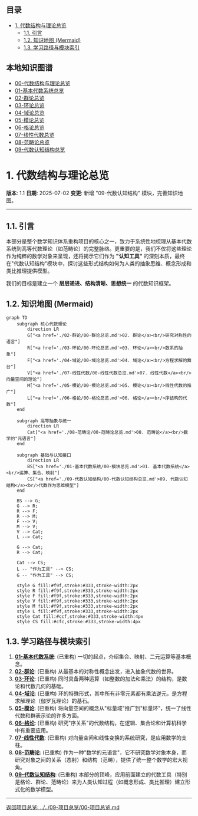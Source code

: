 <!-- 本地目录区块 -->
## 目录

- [1. 代数结构与理论总览](#1-代数结构与理论总览)
  - [1.1. 引言](#11-引言)
  - [1.2. 知识地图 (Mermaid)](#12-知识地图-mermaid)
  - [1.3. 学习路径与模块索引](#13-学习路径与模块索引)

<!-- 本地知识图谱区块 -->
## 本地知识图谱

- [00-代数结构与理论总览](./00-代数结构与理论总览.md)
- [01-基本代数系统总览](./01-基本代数系统/00-模块总览.md)
- [02-群论总览](./02-群论/00-群论总览.md)
- [03-环论总览](./03-环论/00-环论总览.md)
- [04-域论总览](./04-域论/00-域论总览.md)
- [05-模论总览](./05-模论/00-模论总览.md)
- [06-格论总览](./06-格论/00-格论总览.md)
- [07-线性代数总览](./07-线性代数/00-线性代数总览.md)
- [08-范畴论总览](./08-范畴论/00-范畴论总览.md)
- [09-代数认知结构总览](./09-代数认知结构/00-代数认知结构总览.md)

# 1. 代数结构与理论总览

**版本**: 1.1
**日期**: 2025-07-02
**变更**: 新增 "09-代数认知结构" 模块，完善知识地图。

---

## 1.1. 引言

本部分是整个数学知识体系重构项目的核心之一，致力于系统性地梳理从基本代数系统到高等代数理论（如范畴论）的完整脉络。更重要的是，我们不仅将这些理论作为纯粹的数学对象来呈现，还将揭示它们作为 **"认知工具"** 的深刻本质，最终在"代数认知结构"模块中，探讨这些形式结构如何为人类的抽象思维、概念形成和类比推理提供模型。

我们的目标是建立一个 **层层递进、结构清晰、思想统一** 的代数知识框架。

## 1.2. 知识地图 (Mermaid)

```mermaid
graph TD
    subgraph 核心代数理论
        direction LR
        G["<a href='./02-群论/00-群论总览.md'>02. 群论</a><br/>研究对称性的语言"]
        R["<a href='./03-环论/00-环论总览.md'>03. 环论</a><br/>数系的抽象"]
        F["<a href='./04-域论/00-域论总览.md'>04. 域论</a><br/>方程求解的舞台"]
        V["<a href='./07-线性代数/00-线性代数总览.md'>07. 线性代数</a><br/>向量空间的理论"]
        M["<a href='./05-模论/00-模论总览.md'>05. 模论</a><br/>线性代数的推广"]
        L["<a href='./06-格论/00-格论总览.md'>06. 格论</a><br/>序结构的代数"]
    end

    subgraph 高等抽象与统一
        direction LR
        Cat["<a href='./08-范畴论/00-范畴论总览.md'>08. 范畴论</a><br/>数学的"元语言"]
    end
    
    subgraph 基础与认知接口
        direction LR
        BS["<a href='./01-基本代数系统/00-模块总览.md'>01. 基本代数系统</a><br/>运算、集合、映射"]
        CS["<a href='./09-代数认知结构/00-代数认知结构总览.md'>09. 代数认知结构</a><br/>代数作为思维模型"]
    end

    BS --> G;
    G --> R;
    R --> F;
    R --> M;
    F --> V;
    M --> V;
    V --> Cat;
    L --> Cat;
    
    G --> Cat;
    R --> Cat;

    Cat --> CS;
    L -- "作为工具" --> CS;
    G -- "作为工具" --> CS;

    style G fill:#f9f,stroke:#333,stroke-width:2px
    style R fill:#f9f,stroke:#333,stroke-width:2px
    style F fill:#f9f,stroke:#333,stroke-width:2px
    style V fill:#f9f,stroke:#333,stroke-width:2px
    style M fill:#f9f,stroke:#333,stroke-width:2px
    style L fill:#f9f,stroke:#333,stroke-width:2px
    style Cat fill:#ccf,stroke:#333,stroke-width:4px
    style CS fill:#cfc,stroke:#333,stroke-width:4px
```

## 1.3. 学习路径与模块索引

1. **[01-基本代数系统](./01-基本代数系统/00-模块总览.md)**: (已重构) 一切的起点，介绍集合、映射、二元运算等基本概念。
2. **[02-群论](./02-群论/00-群论总览.md)**: (已重构) 从最基本的对称性概念出发，进入抽象代数的世界。
3. **[03-环论](./03-环论/00-环论总览.md)**: (已重构) 同时具备两种运算（如整数的加法和乘法）的结构，是数论和代数几何的基础。
4. **[04-域论](./04-域论/00-域论总览.md)**: (已重构) 环的特殊形式，其中所有非零元素都有乘法逆元，是方程求解理论（伽罗瓦理论）的基石。
5. **[05-模论](./05-模论/00-模论总览.md)**: (已重构) 将向量空间的概念从"标量域"推广到"标量环"，统一了线性代数和群表示论的许多方面。
6. **[06-格论](./06-格论/00-格论总览.md)**: (已重构) 研究"序关系"的代数结构，在逻辑、集合论和计算机科学中有重要应用。
7. **[07-线性代数](./07-线性代数/00-线性代数总览.md)**: (已重构) 对向量空间和线性变换的系统研究，是应用数学的支柱。
8. **[08-范畴论](./08-范畴论/00-范畴论总览.md)**: (已重构) 作为一种"数学的元语言"，它不研究数学对象本身，而研究对象之间的关系（态射）和结构（范畴），提供了统一整个数学的宏大视角。
9. **[09-代数认知结构](./09-代数认知结构/00-代数认知结构总览.md)**: (已重构) 本部分的顶峰，应用前面建立的代数工具（特别是格论、群论、范畴论）来为人类认知过程（如概念形成、类比推理）建立形式化的数学模型。

---
[返回项目总览: ../../09-项目总览/00-项目总览.md](../09-项目总览/00-项目总览.md)
